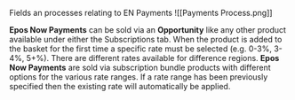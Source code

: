 Fields an processes relating to EN Payments
![[Payments Process.png]]

**Epos Now Payments** can be sold via an **Opportunity** like any other product available under either the Subscriptions tab. When the product is added to the basket for the first time a specific rate must be selected (e.g. 0-3%, 3-4%, 5+%). There are different rates available for difference regions. **Epos Now Payments** are sold via subscription bundle products with different options for the various rate ranges. If a rate range has been previously specified then the existing rate will automatically be applied. 

